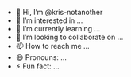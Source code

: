- 👋 Hi, I’m @kris-notanother
- 👀 I’m interested in ...
- 🌱 I’m currently learning ...
- 💞️ I’m looking to collaborate on ...
- 📫 How to reach me ...
- 😄 Pronouns: ...
- ⚡ Fun fact: ...

<!---
kris-notanother/kris-notanother is a ✨ special ✨ repository because its `README.md` (this file) appears on your GitHub profile.
You can click the Preview link to take a look at your changes.
--->
